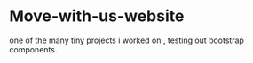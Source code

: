 # Move-with-us-website
one of the many tiny projects i worked on , testing out bootstrap components. 
